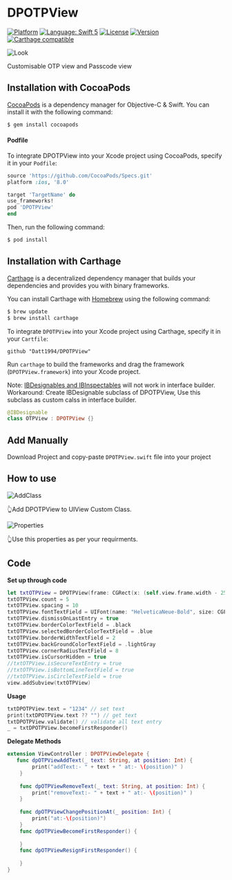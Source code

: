 # DPOTPView
[![Platform](https://img.shields.io/cocoapods/p/DPOTPView.svg?style=flat)](http://cocoapods.org/pods/DPOTPView)
[![Language: Swift 5](https://img.shields.io/badge/language-swift5-f48041.svg?style=flat-square)](https://developer.apple.com/swift)
[![License](https://img.shields.io/cocoapods/l/DPOTPView.svg?style=flat)](https://github.com/Datt1994/DPOTPView/blob/master/LICENSE)
[![Version](https://img.shields.io/cocoapods/v/DPOTPView.svg?style=flat)](http://cocoapods.org/pods/DPOTPView)
[![Carthage compatible](https://img.shields.io/badge/Carthage-compatible-4BC51D.svg?style=flat)](https://github.com/Carthage/Carthage)

![Look](https://github.com/Datt1994/DPOTPView/raw/master/Look.png)

Customisable OTP view and Passcode view

## Installation with CocoaPods

[CocoaPods](http://cocoapods.org) is a dependency manager for Objective-C & Swift. You can install it with the following command:

```bash
$ gem install cocoapods
```
#### Podfile

To integrate DPOTPView into your Xcode project using CocoaPods, specify it in your `Podfile`:

```ruby
source 'https://github.com/CocoaPods/Specs.git'
platform :ios, '8.0'

target 'TargetName' do
use_frameworks!
pod 'DPOTPView'
end
```

Then, run the following command:

```bash
$ pod install
```

## Installation with Carthage

[Carthage](https://github.com/Carthage/Carthage) is a decentralized dependency manager that builds your dependencies and provides you with binary frameworks.

You can install Carthage with [Homebrew](http://brew.sh/) using the following command:

```bash
$ brew update
$ brew install carthage
```

To integrate `DPOTPView` into your Xcode project using Carthage, specify it in your `Cartfile`:

```ogdl
github "Datt1994/DPOTPView"
```

Run `carthage` to build the frameworks and drag the framework (`DPOTPView.framework`) into your Xcode project.

Note: [IBDesignables and IBInspectables](https://github.com/Carthage/Carthage/issues/335) will not work in interface builder.
Workaround: Create IBDesignable subclass of DPOTPView, Use this subclass as custom calss in interface builder.
```swift
@IBDesignable
class OTPView : DPOTPView {}    
```

## Add Manually 
  
  Download Project and copy-paste `DPOTPView.swift` file into your project 

## How to use
![AddClass](https://github.com/Datt1994/DPOTPView/raw/master/Add%20Class.png)

👆Add DPOTPView to UIView Custom Class.

![Properties](https://github.com/Datt1994/DPOTPView/raw/master/Property.png)

👆Use this properties as per your requirments.

## Code

**Set up through code**
```swift
let txtOTPView = DPOTPView(frame: CGRect(x: (self.view.frame.width - 250)/2, y: txtDPOTPView.frame.origin.y + 50, width: 250, height: 60))
txtOTPView.count = 5
txtOTPView.spacing = 10
txtOTPView.fontTextField = UIFont(name: "HelveticaNeue-Bold", size: CGFloat(25.0))!
txtOTPView.dismissOnLastEntry = true
txtOTPView.borderColorTextField = .black
txtOTPView.selectedBorderColorTextField = .blue
txtOTPView.borderWidthTextField = 2
txtOTPView.backGroundColorTextField = .lightGray
txtOTPView.cornerRadiusTextField = 8
txtOTPView.isCursorHidden = true
//txtOTPView.isSecureTextEntry = true
//txtOTPView.isBottomLineTextField = true
//txtOTPView.isCircleTextField = true
view.addSubview(txtOTPView)
```

**Usage**
```swift
txtDPOTPView.text = "1234" // set text
print(txtDPOTPView.text ?? "") // get text
txtDPOTPView.validate() // validate all text entry
_ = txtDPOTPView.becomeFirstResponder()
```

**Delegate Methods**
```swift
extension ViewController : DPOTPViewDelegate {
   func dpOTPViewAddText(_ text: String, at position: Int) {
        print("addText:- " + text + " at:- \(position)" )
    }
    
    func dpOTPViewRemoveText(_ text: String, at position: Int) {
        print("removeText:- " + text + " at:- \(position)" )
    }
    
    func dpOTPViewChangePositionAt(_ position: Int) {
        print("at:-\(position)")
    }
    func dpOTPViewBecomeFirstResponder() {
        
    }
    func dpOTPViewResignFirstResponder() {
        
    }
}
```

